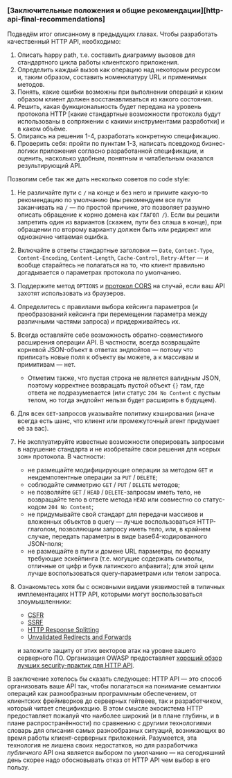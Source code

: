 ### [Заключительные положения и общие рекомендации][http-api-final-recommendations]

Подведём итог описанному в предыдущих главах. Чтобы разработать качественный HTTP API, необходимо:
  1. Описать happy path, т.е. составить диаграмму вызовов для стандартного цикла работы клиентского приложения.
  2. Определить каждый вызов как операцию над некоторым ресурсом и, таким образом, составить номенклатуру URL и применимых методов.
  3. Понять, какие ошибки возможны при выполнении операций и каким образом клиент должен восстанавливаться из какого состояния.
  4. Решить, какая функциональность будет передана на уровень протокола HTTP [какие стандартные возможности протокола будут использованы в сопряжении с какими инструментами разработки] и в каком объёме.
  5. Опираясь на решения 1-4, разработать конкретную спецификацию.
  6. Проверить себя: пройти по пунктам 1-3, написать псевдокод бизнес-логики приложения согласно разработанной спецификации, и оценить, насколько удобным, понятным и читабельным оказался результирующий API.

Позволим себе так же дать несколько советов по code style:

  1. Не различайте пути с `/` на конце и без него и примите какую-то рекомендацию по умолчанию (мы рекомендуем все пути заканчивать на `/` — по простой причине, это позволяет разумно описать обращение к корню домена как `ГЛАГОЛ /`). Если вы решили запретить один из вариантов (скажем, пути без слэша в конце), при обращении по второму варианту должен быть или редирект или однозначно читаемая ошибка.

  2. Включайте в ответы стандартные заголовки — `Date`, `Content-Type`, `Content-Encoding`, `Content-Length`, `Cache-Control`, `Retry-After` — и вообще старайтесь не полагаться на то, что клиент правильно догадывается о параметрах протокола по умолчанию.

  3. Поддержите метод `OPTIONS` и [протокол CORS](https://fetch.spec.whatwg.org/#cors-protocol) на случай, если ваш API захотят использовать из браузеров.

  4. Определитесь с правилами выбора кейсинга параметров (и преобразований кейсинга при перемещении параметра между различными частями запроса) и придерживайтесь их.

  5. Всегда оставляйте себе возможность обратно-совместимого расширения операции API. В частности, всегда возвращайте корневой JSON-объект в ответах эндпойтов — потому что приписать новые поля к объекту вы можете, а к массивам и примитивам — нет.
      * Отметим также, что пустая строка не является валидным JSON, поэтому корректнее возвращать пустой объект `{}` там, где ответа не подразумевается (или статус `204 No Content` с пустым телом, но тогда эндпойнт нельзя будет расширить в будущем).

  6. Для всех `GET`-запросов указывайте политику кэширования (иначе всегда есть шанс, что клиент или промежуточный агент придумает её за вас).

  7. Не эксплуатируйте известные возможности оперировать запросами в нарушение стандарта и не изобретайте свои решения для «серых зон» протокола. В частности:
      * не размещайте модифицирующие операции за методом `GET` и неидемпотентные операции за `PUT` / `DELETE`;
      * соблюдайте симметрию `GET` / `PUT` / `DELETE` методов;
      * не позволяйте `GET` / `HEAD` / `DELETE`-запросам иметь тело, не возвращайте тело в ответе метода `HEAD` или совместно со статус-кодом `204 No Content`;
      * не придумывайте свой стандарт для передачи массивов и вложенных объектов в query — лучше воспользоваться HTTP-глаголом, позволяющим запросу иметь тело, или, в крайнем случае, передать параметры в виде base64-кодированного JSON-поля;
      * не размещайте в пути и домене URL параметры, по формату требующие эскейпинга (т.е. могущие содержать символы, отличные от цифр и букв латинского алфавита); для этой цели лучше воспользоваться query-параметрами или телом запроса.

  8. Ознакомьтесь хотя бы с основными видами уязвимостей в типичных имплементациях HTTP API, которыми могут воспользоваться злоумышленники:
      * [CSFR](https://owasp.org/www-community/attacks/csrf)
      * [SSRF](https://owasp.org/www-community/attacks/Server_Side_Request_Forgery)
      * [HTTP Response Splitting](https://owasp.org/www-community/attacks/HTTP_Response_Splitting)
      * [Unvalidated Redirects and Forwards](https://cheatsheetseries.owasp.org/cheatsheets/Unvalidated_Redirects_and_Forwards_Cheat_Sheet.html)

      и заложите защиту от этих векторов атак на уровне вашего серверного ПО. Организация OWASP предоставляет [хороший обзор лучших security-практик для HTTP API](https://cheatsheetseries.owasp.org/cheatsheets/REST_Security_Cheat_Sheet.html).


В заключение хотелось бы сказать следующее: HTTP API — это способ организовать ваше API так, чтобы полагаться на понимание семантики операций как разнообразным программным обеспечением, от клиентских фреймворков до серверных гейтвеев, так и разработчиком, который читает спецификацию. В этом смысле экосистема HTTP предоставляет пожалуй что наиболее широкий (и в плане глубины, и в плане распространённости) по сравнению с другими технологиями словарь для описания самых разнообразных ситуаций, возникающих во время работы клиент-серверных приложений. Разумеется, эта технология не лишена своих недостатков, но для разработчика *публичного* API она является выбором по умолчанию — на сегодняшний день скорее надо обосновывать отказ от HTTP API чем выбор в его пользу.